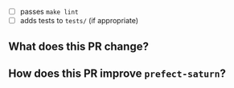 <!-- Thanks for contributing to prefect-saturn! -->

<!--
    Please check a few things before pushing.

    Running `make format` will help your code pass
    `make lint`.
-->

- [ ] passes `make lint`
- [ ] adds tests to `tests/` (if appropriate)

## What does this PR change?

## How does this PR improve `prefect-saturn`?
